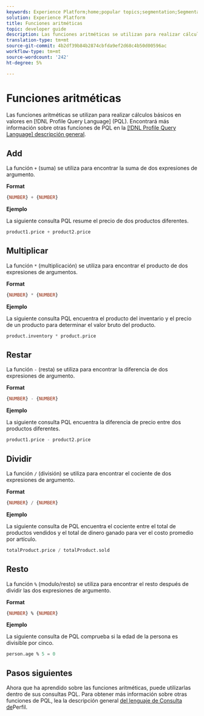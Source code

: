 ```yaml
---
keywords: Experience Platform;home;popular topics;segmentation;Segmentation;Segmentation Service;pql;PQL;Profile Query Language;arithmetic functions;arithmetic;
solution: Experience Platform
title: Funciones aritméticas
topic: developer guide
description: Las funciones aritméticas se utilizan para realizar cálculos básicos sobre los valores en el lenguaje de Consulta de Perfil (PQL).
translation-type: tm+mt
source-git-commit: 4b2df39b84b2874cbfda9ef2d68c4b50d00596ac
workflow-type: tm+mt
source-wordcount: '242'
ht-degree: 5%

---
```



# Funciones aritméticas

Las funciones aritméticas se utilizan para realizar cálculos básicos en valores en [!DNL Profile Query Language] (PQL). Encontrará más información sobre otras funciones de PQL en la [[!DNL Profile Query Language] descripción general](./overview.md).

## Add

La función `+` (suma) se utiliza para encontrar la suma de dos expresiones de argumento.

**Format**

```sql
{NUMBER} + {NUMBER}
```

**Ejemplo**

La siguiente consulta PQL resume el precio de dos productos diferentes.

```sql
product1.price + product2.price
```

## Multiplicar

La función `*` (multiplicación) se utiliza para encontrar el producto de dos expresiones de argumentos.

**Format**

```sql
{NUMBER} * {NUMBER}
```

**Ejemplo**

La siguiente consulta PQL encuentra el producto del inventario y el precio de un producto para determinar el valor bruto del producto.

```sql
product.inventory * product.price
```

## Restar

La función `-` (resta) se utiliza para encontrar la diferencia de dos expresiones de argumento.

**Format**

```sql
{NUMBER} - {NUMBER}
```

**Ejemplo**

La siguiente consulta PQL encuentra la diferencia de precio entre dos productos diferentes.

```sql
product1.price - product2.price
```

## Dividir

La función `/` (división) se utiliza para encontrar el cociente de dos expresiones de argumento.

**Format**

```sql
{NUMBER} / {NUMBER}
```

**Ejemplo**

La siguiente consulta de PQL encuentra el cociente entre el total de productos vendidos y el total de dinero ganado para ver el costo promedio por artículo.

```sql
totalProduct.price / totalProduct.sold
```

## Resto

La función `%` (modulo/resto) se utiliza para encontrar el resto después de dividir las dos expresiones de argumento.

**Format**

```sql
{NUMBER} % {NUMBER}
```

**Ejemplo**

La siguiente consulta de PQL comprueba si la edad de la persona es divisible por cinco.

```sql
person.age % 5 = 0
```

## Pasos siguientes

Ahora que ha aprendido sobre las funciones aritméticas, puede utilizarlas dentro de sus consultas PQL. Para obtener más información sobre otras funciones de PQL, lea la descripción general [del lenguaje de Consulta de](./overview.md)Perfil.
